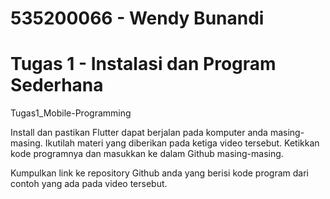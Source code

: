 # 535200066 - Wendy Bunandi

# Tugas 1 - Instalasi dan Program Sederhana

Tugas1_Mobile-Programming

Install dan pastikan Flutter dapat berjalan pada komputer anda masing-masing. Ikutilah materi yang diberikan pada ketiga video tersebut. Ketikkan kode programnya dan masukkan ke dalam Github masing-masing.

Kumpulkan link ke repository Github anda yang berisi kode program dari contoh yang ada pada video tersebut.
